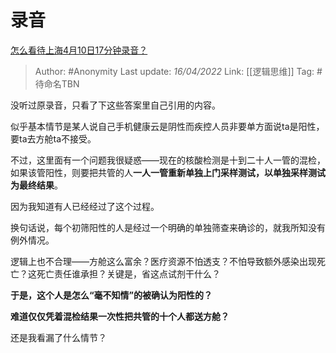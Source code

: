 # 录音
[怎么看待上海4月10日17分钟录音？](https://www.zhihu.com/question/527178708/answer/2439519134)

> Author: #Anonymity 
> Last update: *16/04/2022* 
> Link: [[逻辑思维]]
> Tag: #待命名TBN 
 
没听过原录音，只看了下这些答案里自己引用的内容。

似乎基本情节是某人说自己手机健康云是阴性而疾控人员非要单方面说ta是阳性，要ta去方舱ta不接受。

不过，这里面有一个问题我很疑惑——现在的核酸检测是十到二十人一管的混检，如果该管阳性，则要把共管的人**一人一管重新单独上门采样测试，以单独采样测试为最终结果**。

因为我知道有人已经经过了这个过程。

换句话说，每个初筛阳性的人是经过一个明确的单独筛查来确诊的，就我所知没有例外情况。

逻辑上也不合理——方舱这么富余？医疗资源不怕透支？不怕导致额外感染出现死亡？这死亡责任谁承担？关键是，省这点试剂干什么？

**于是，这个人是怎么“毫不知情”的被确认为阳性的？**

**难道仅仅凭着混检结果一次性把共管的十个人都送方舱？**

还是我看漏了什么情节？

  
  
